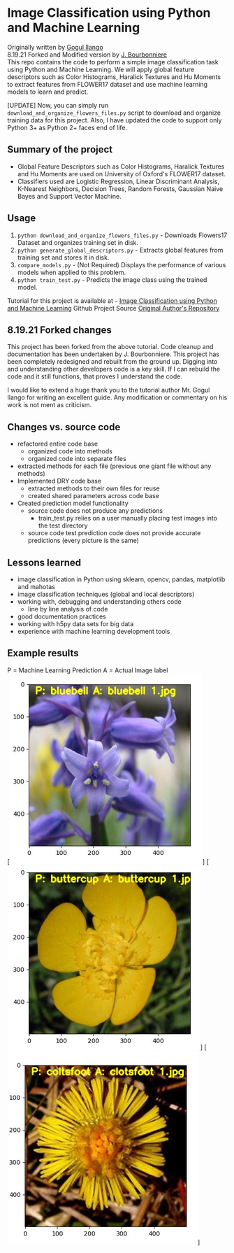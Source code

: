 # Image Classification using Python and Machine Learning
Originally written by [Gogul Ilango](https://github.com/Gogul09)  
8.19.21 Forked and Modified version by [J. Bourbonniere](https://github.com/justinbourb)  
This repo contains the code to perform a simple image classification task using Python and Machine Learning. We will apply global feature descriptors such as Color Histograms, Haralick Textures and Hu Moments to extract features from FLOWER17 dataset and use machine learning models to learn and predict.

[UPDATE]
Now, you can simply run `download_and_organize_flowers_files.py` script to download and organize training data for this project. Also, I have updated the code to support only Python 3+ as Python 2+ faces end of life.

## Summary of the project
* Global Feature Descriptors such as Color Histograms, Haralick Textures and Hu Moments are used on University of Oxford's FLOWER17 dataset.
* Classifiers used are Logistic Regression, Linear Discriminant Analysis, K-Nearest Neighbors, Decision Trees, Random Forests, Gaussian Naive Bayes and Support Vector Machine.

## Usage 

1. `python download_and_organize_flowers_files.py` - Downloads Flowers17 Dataset and organizes training set in disk.
2. `python generate_global_descriptors.py` - Extracts global features from training set and stores it in disk.
3. `compare_models.py` - (Not Required) Displays the performance of various models when applied to this problem.
4. `python train_test.py` - Predicts the image class using the trained model.

Tutorial for this project is available at - [Image Classification using Python and Machine Learning](https://gogul09.github.io/software/image-classification-python)
Github Project Source [Original Author's Repository](https://github.com/Gogul09/image-classification-python)

## 8.19.21 Forked changes 
This project has been forked from the above tutorial. Code cleanup and 
documentation has been undertaken by J. Bourbonniere.  This project has been completely
redesigned and rebuilt from the ground up.  Digging into and understanding other developers
code is a key skill.  If I can rebuild the code and it still functions, that proves
I understand the code.

I would like to extend a huge thank you to the tutorial author Mr. Gogul Ilango
for writing an excellent guide.  Any modification or commentary on his work is not ment
as criticism.

## Changes vs. source code
* refactored entire code base
    * organized code into methods
    * organized code into separate files
* extracted methods for each file (previous one giant file without any methods)
* Implemented DRY code base
    * extracted methods to their own files for reuse
    * created shared parameters across code base
* Created prediction model functionality
    * source code does not produce any predictions
        * train_test.py relies on a user manually placing test images into 
        the test directory
    * source code test prediction code does not provide accurate predictions (every picture is the same)

## Lessons learned
* image classification in Python using sklearn, opencv, pandas, matplotlib and mahotas
* image classification techniques (global and local descriptors)
* working with, debugging and understanding others code
    * line by line analysis of code
* good documentation practices
* working with h5py data sets for big data
* experience with machine learning development tools


## Example results
P = Machine Learning Prediction  A = Actual Image label  
[<img src="https://github.com/justinbourb/image-classification-python/blob/master/result_images/bluebell.JPG">]
[<img src="https://github.com/justinbourb/image-classification-python/blob/master/result_images/buttercup.JPG">]
[<img src="https://github.com/justinbourb/image-classification-python/blob/master/result_images/coltsfoot.JPG">]
